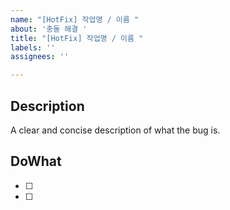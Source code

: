 ```yaml
---
name: "[HotFix] 작업명 / 이름 "
about: '충돌 해결 '
title: "[HotFix] 작업명 / 이름 "
labels: ''
assignees: ''

---
```


## Description
A clear and concise description of what the bug is.

## DoWhat
- [ ] 
- [ ]
